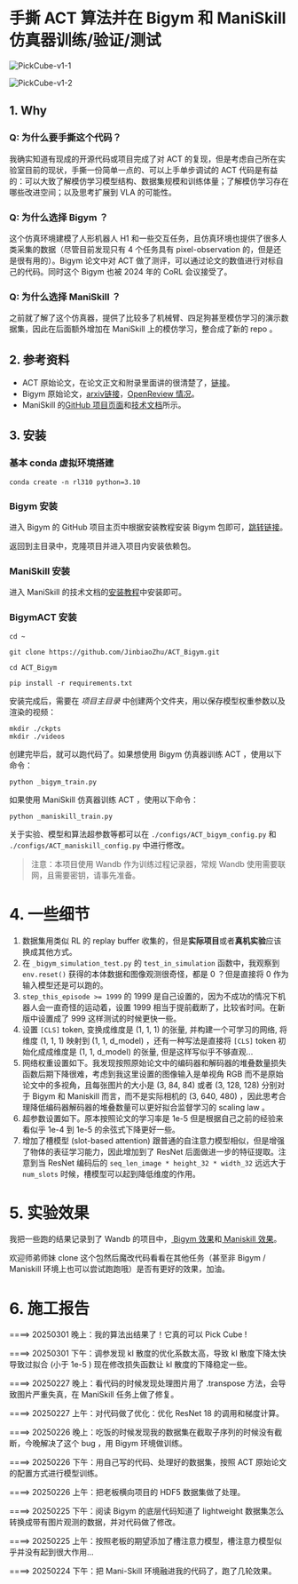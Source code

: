 # 手撕 ACT 算法并在 Bigym 和 ManiSkill 仿真器训练/验证/测试

![PickCube-v1-1](https://ibb.co/XrRr4M4h)

![PickCube-v1-2](https://ibb.co/r2KvpMnB)

## 1. Why

### Q: 为什么要手撕这个代码？

我确实知道有现成的开源代码或项目完成了对 ACT 的复现，但是考虑自己所在实验室目前的现状，手撕一份简单一点的、可以上手单步调试的 ACT 代码是有益的：可以大致了解模仿学习模型结构、数据集规模和训练体量；了解模仿学习存在哪些改进空间；以及思考扩展到 VLA 的可能性。

### Q: 为什么选择 Bigym ？

这个仿真环境建模了人形机器人 H1 和一些交互任务，且仿真环境也提供了很多人类采集的数据（尽管目前发现只有 4 个任务具有 pixel-observation 的，但是还是很有用的）。Bigym 论文中对 ACT 做了测评，可以通过论文的数值进行对标自己的代码。同时这个 Bigym 也被 2024 年的 CoRL 会议接受了。

### Q: 为什么选择 ManiSkill ？

之前就了解了这个仿真器，提供了比较多了机械臂、四足狗甚至模仿学习的演示数据集，因此在后面额外增加在 ManiSkill 上的模仿学习，整合成了新的 repo 。

## 2. 参考资料

 - ACT 原始论文，在论文正文和附录里面讲的很清楚了，[链接](https://arxiv.org/pdf/2304.13705#page=8.86)。
 - Bigym 原始论文，[arxiv链接](https://arxiv.org/abs/2407.07788)，[OpenReview 情况](https://openreview.net/forum?id=EM0wndCeoD)。
 - ManiSkill 的[GitHub 项目页面](https://github.com/haosulab/ManiSkill/tree/main)和[技术文档](https://maniskill.readthedocs.io/en/latest/user_guide/getting_started/quickstart.html)所示。

## 3. 安装

### 基本 conda 虚拟环境搭建

```commandline
conda create -n rl310 python=3.10
```

### Bigym 安装

进入 Bigym 的 GitHub 项目主页中根据安装教程安装 Bigym 包即可，[跳转链接](https://github.com/chernyadev/bigym)。

返回到主目录中，克隆项目并进入项目内安装依赖包。

### ManiSkill 安装

进入 ManiSkill 的技术文档的[安装教程](https://maniskill.readthedocs.io/en/latest/user_guide/getting_started/installation.html)中安装即可。

### BigymACT 安装

```commandline
cd ~
```
```commandline
git clone https://github.com/JinbiaoZhu/ACT_Bigym.git
```
```commandline
cd ACT_Bigym
```
```commandline
pip install -r requirements.txt
```
安装完成后，需要在 *项目主目录* 中创建两个文件夹，用以保存模型权重参数以及渲染的视频：
```commandline
mkdir ./ckpts
mkdir ./videos
```
创建完毕后，就可以跑代码了。如果想使用 Bigym 仿真器训练 ACT ，使用以下命令：

```commandline
python _bigym_train.py
```
如果使用 ManiSkill 仿真器训练 ACT ，使用以下命令：

```
python _maniskill_train.py
```

关于实验、模型和算法超参数等都可以在 ```./configs/ACT_bigym_config.py``` 和 ```./configs/ACT_maniskill_config.py``` 中进行修改。

> 注意：本项目使用 Wandb 作为训练过程记录器，常规 Wandb 使用需要联网，且需要密钥，请事先准备。

# 4. 一些细节

 1. 数据集用类似 RL 的 replay buffer 收集的，但是**实际项目**或者**真机实验**应该换成其他方式。
 2. 在 ```_bigym_simulation_test.py``` 的 ```test_in_simulation``` 函数中，我观察到 ```env.reset()``` 获得的本体数据和图像观测很奇怪，都是 0 ？但是直接将 0 作为输入模型还是可以跑的。
 3. ```step_this_episode >= 1999``` 的 1999 是自己设置的，因为不成功的情况下机器人会一直奇怪的运动着，设置 1999 相当于提前截断了，比较省时间。在新版中设置成了 999 这样测试的时候更快一些。
 4. 设置 ```[CLS]``` token, 变换成维度是 (1, 1, 1) 的张量, 并构建一个可学习的网络, 将维度 (1, 1, 1) 映射到 (1, 1, d_model) ，还有一种写法是直接将 ```[CLS]``` token 初始化成成维度是 (1, 1, d_model) 的张量, 但是这样写似乎不够直观...
 5. 网络权重设置如下。我发现按照原始论文中的编码器和解码器的堆叠数量损失函数后期下降很难，考虑到我这里设置的图像输入是单视角 RGB 而不是原始论文中的多视角，且每张图片的大小是 (3, 84, 84) 或者 (3, 128, 128) 分别对于 Bigym 和 Maniskill 而言，而不是实际相机的 (3, 640, 480) ，因此思考合理降低编码器解码器的堆叠数量可以更好拟合监督学习的 scaling law 。
 6. 超参数设置如下。原本按照论文的学习率是 1e-5 但是根据自己之前的经验来看似乎 1e-4 到 1e-5 的余弦式下降更好一些。
 7. 增加了槽模型 (slot-based attention) 跟普通的自注意力模型相似，但是增强了物体的表征学习能力，因此增加到了 ResNet 后面做进一步的特征提取。注意到当 ResNet 编码后的 ```seq_len_image * height_32 * width_32``` 远远大于 ```num_slots``` 时候，槽模型可以起到降低维度的作用。

# 5. 实验效果

我把一些跑的结果记录到了 Wandb 的项目中，[ Bigym 效果](https://api.wandb.ai/links/jbzhu1999/synai50l)和[ Maniskill 效果](https://wandb.ai/jbzhu1999/Maniskill-ACT-Implementation/overview)。

欢迎师弟师妹 clone 这个包然后魔改代码看看在其他任务（甚至非 Bigym / Maniskill 环境上也可以尝试跑跑哦）是否有更好的效果，加油。 

# 6. 施工报告

====> 20250301 晚上：我的算法出结果了！它真的可以 Pick Cube !

====> 20250301 下午：调参发现 kl 散度的优化系数太高，导致 kl 散度下降太快导致过拟合 (小于 1e-5 ) 现在修改损失函数让 kl 散度的下降稳定一些。

====> 20250227 晚上：看代码的时候发现处理图片用了 .transpose 方法，会导致图片严重失真，在 ManiSkill 任务上做了修复。

====> 20250227 上午：对代码做了优化：优化 ResNet 18 的调用和梯度计算。

====> 20250226 晚上：吃饭的时候发现我的数据集在截取子序列的时候没有截断，今晚解决了这个 bug ，用 Bigym 环境做训练。

====> 20250226 下午：用自己写的代码、处理好的数据集，按照 ACT 原始论文的配置方式进行模型训练。

====> 20250226 上午：把老板横向项目的 HDF5 数据集做了处理。

====> 20250225 下午：阅读 Bigym 的底层代码知道了 lightweight 数据集怎么转换成带有图片观测的数据，并对代码做了修改。

====> 20250225 上午：按照老板的期望添加了槽注意力模型，槽注意力模型似乎并没有起到很大作用...

====> 20250224 下午：把 Mani-Skill 环境融进我的代码了，跑了几轮效果。